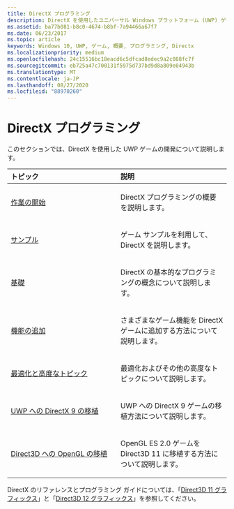 ```yaml
---
title: DirectX プログラミング
description: DirectX を使用したユニバーサル Windows プラットフォーム (UWP) ゲームの開発に関する情報を提供するトピックへのリンクの一覧を表示します。
ms.assetid: ba77b081-b8c0-4674-b8bf-7a94466a67f7
ms.date: 06/23/2017
ms.topic: article
keywords: Windows 10, UWP, ゲーム, 概要, プログラミング, Directx
ms.localizationpriority: medium
ms.openlocfilehash: 24c15516bc18eacd6c5dfcad8edec9a2c088fc7f
ms.sourcegitcommit: eb725a47c700131f5975d737bd9d8a809e04943b
ms.translationtype: MT
ms.contentlocale: ja-JP
ms.lasthandoff: 08/27/2020
ms.locfileid: "88970260"
---
```

# <a name="directx-programming"></a>DirectX プログラミング

このセクションでは、DirectX を使用した UWP ゲームの開発について説明します。

<table>
<colgroup>
<col width="50%" />
<col width="50%" />
</colgroup>
<thead>
<tr class="header">
<th align="left">トピック</th>
<th align="left">説明</th>
</tr>
</thead>
<tbody>
<tr class="odd">
<td align="left"><p><a href="directx-getting-started.md">作業の開始</a></p></td>
<td align="left"><p>DirectX プログラミングの概要を説明します。</p></td>
</tr>
<tr class="even">
<td align="left"><p><a href="directx-samples.md">サンプル</a></p></td>
<td align="left"><p>ゲーム サンプルを利用して、DirectX を説明します。</p></td>
</tr>
<tr class="odd">
<td align="left"><p><a href="directx-fundamentals.md">基礎</a></p></td>
<td align="left"><p>DirectX の基本的なプログラミングの概念について説明します。</p></td>
</tr>
<tr class="even">
<td align="left"><p><a href="directx-add-features.md">機能の追加</a></p></td>
<td align="left"><p>さまざまなゲーム機能を DirectX ゲームに追加する方法について説明します。</p></td>
</tr>
<tr class="odd">
<td align="left"><p><a href="directx-optimization-and-advanced-topics.md">最適化と高度なトピック</a></p></td>
<td align="left"><p>最適化およびその他の高度なトピックについて説明します。</p></td>
</tr>
<tr class="even">
<td align="left"><p><a href="porting-your-directx-9-game-to-windows-store.md">UWP への DirectX 9 の移植</a></p></td>
<td align="left"><p>UWP への DirectX 9 ゲームの移植方法について説明します。</p></td>
</tr>
<tr class="odd">
<td align="left"><p><a href="port-from-opengl-es-2-0-to-directx-11-1.md">Direct3D への OpenGL の移植</a></p></td>
<td align="left"><p>OpenGL ES 2.0 ゲームを Direct3D 11 に移植する方法について説明します。</p></td>
</tr>
</tbody>
</table>


DirectX のリファレンスとプログラミング ガイドについては、「[Direct3D 11 グラフィックス](https://docs.microsoft.com/windows/desktop/direct3d11/atoc-dx-graphics-direct3d-11)」と「[Direct3D 12 グラフィックス](https://docs.microsoft.com/windows/desktop/direct3d12/direct3d-12-graphics)」を参照してください。
 






